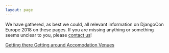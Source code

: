 ```yaml
---
layout: page
---
```


We have gathered, as best we could, all relevant information on DjangoCon
Europe 2018 on these pages. If you are missing anything or something seems
unclear to you, please [contact us](/contact)!

<div class="information-buttons">
  <a class="information" href="/info/travelling">
    Getting there
  </a>
  <a class="information" href="/info/heidelberg">
    Getting around
  </a>
  <a class="information" href="/info/accomodation">
    Accomodation
  </a>
  <a class="information" href="/info/venues">
    Venues
  </a>
</div>
